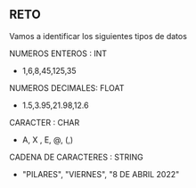 ## RETO 
Vamos a identificar los siguientes tipos de datos

NUMEROS ENTEROS : INT 
- 1,6,8,45,125,35 

NUMEROS DECIMALES: FLOAT
- 1.5,3.95,21.98,12.6 

CARACTER : CHAR
- A, X , E, @, (,) 

CADENA DE CARACTERES : STRING
- "PILARES", "VIERNES", "8 DE ABRIL 2022"
